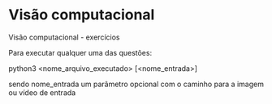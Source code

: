 # Visão computacional
Visão computacional - exercícios

Para executar qualquer uma das questões:

python3 <nome_arquivo_executado> [<nome_entrada>]

sendo nome_entrada um parâmetro opcional com o caminho para a imagem ou vídeo de entrada
